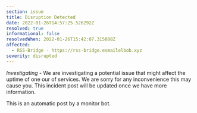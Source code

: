 ```yaml
---
section: issue
title: Disruption Detected
date: 2022-01-26T14:57:25.526292Z
resolved: true
informational: false
resolvedWhen: 2022-01-26T15:42:07.315888Z
affected:
  - RSS-Bridge - https://rss-bridge.esmailelbob.xyz
severity: disrupted
---
```

*Investigating* - We are investigating a potential issue that might affect the uptime of one our of services. We are sorry for any inconvenience this may cause you. This incident post will be updated once we have more information.

This is an automatic post by a monitor bot.
        
